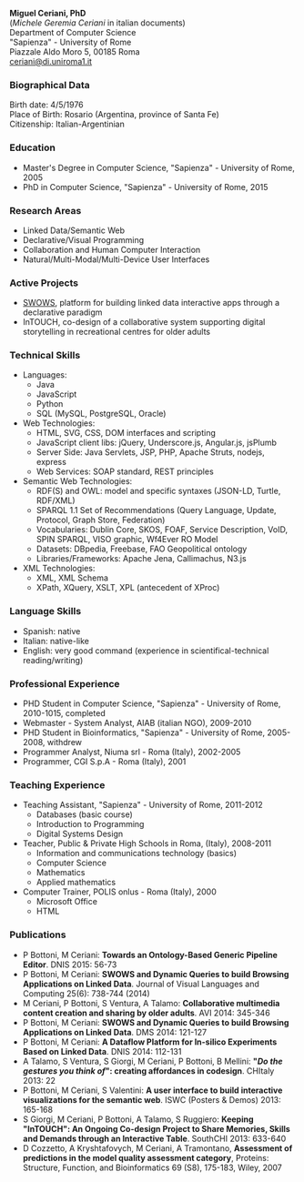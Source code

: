 __Miguel Ceriani, PhD__  
(_Michele Geremia Ceriani_ in italian documents)  
Department of Computer Science  
"Sapienza" - University of Rome  
Piazzale Aldo Moro 5, 00185 Roma  
ceriani@di.uniroma1.it

### Biographical Data ###
Birth date: 4/5/1976  
Place of Birth: Rosario (Argentina, province of Santa Fe)  
Citizenship: Italian-Argentinian

### Education ###
* Master's Degree in Computer Science, "Sapienza" - University of Rome, 2005
* PhD in Computer Science, "Sapienza" - University of Rome, 2015

### Research Areas ###
* Linked Data/Semantic Web
* Declarative/Visual Programming
* Collaboration and Human Computer Interaction
* Natural/Multi-Modal/Multi-Device User Interfaces

### Active Projects ###
* [SWOWS](http://swows.org/), platform for building linked data interactive apps through a declarative paradigm
* InTOUCH, co-design of a collaborative system supporting digital storytelling in recreational centres for older adults

### Technical Skills ###
* Languages:
	* Java
	* JavaScript
	* Python
	* SQL (MySQL, PostgreSQL, Oracle)
* Web Technologies:
	* HTML, SVG, CSS, DOM interfaces and scripting
	* JavaScript client libs: jQuery, Underscore.js, Angular.js, jsPlumb
	* Server Side: Java Servlets, JSP, PHP, Apache Struts, nodejs, express
	* Web Services: SOAP standard, REST principles
* Semantic Web Technologies:
    * RDF(S) and OWL: model and specific syntaxes (JSON-LD, Turtle, RDF/XML)
	* SPARQL 1.1 Set of Recommendations (Query Language, Update, Protocol, Graph Store, Federation)
	* Vocabularies: Dublin Core, SKOS, FOAF, Service Description, VoID, SPIN SPARQL, VISO graphic, Wf4Ever RO Model
	* Datasets: DBpedia, Freebase, FAO Geopolitical ontology
	* Libraries/Frameworks: Apache Jena, Callimachus, N3.js
* XML Technologies:
	* XML, XML Schema
	* XPath, XQuery, XSLT, XPL (antecedent of XProc)

### Language Skills ###
* Spanish: native
* Italian: native-like
* English: very good command (experience in scientifical-technical reading/writing)

### Professional Experience ###
* PHD Student in Computer Science, "Sapienza" - University of Rome, 2010-1015, completed
* Webmaster - System Analyst, AIAB (italian NGO), 2009-2010
* PHD Student in Bioinformatics, "Sapienza" - University of Rome, 2005-2008, withdrew
* Programmer Analyst, Niuma srl - Roma (Italy), 2002-2005
* Programmer,  CGI S.p.A - Roma (Italy), 2001  

### Teaching Experience ###
* Teaching Assistant, "Sapienza" - University of Rome, 2011-2012
	* Databases (basic course)
	* Introduction to Programming
	* Digital Systems Design
* Teacher, Public & Private High Schools in Roma, (Italy), 2008-2011
	* Information and communications technology (basics)
	* Computer Science
	* Mathematics
	* Applied mathematics
* Computer Trainer, POLIS onlus - Roma (Italy), 2000
	* Microsoft Office
	* HTML

### Publications ###
* P Bottoni, M Ceriani:
  __Towards an Ontology-Based Generic Pipeline Editor__.
	DNIS 2015: 56-73
* P Bottoni, M Ceriani:
  __SWOWS and Dynamic Queries to build Browsing Applications on Linked Data__.
  Journal of Visual Languages and Computing 25(6): 738-744 (2014)
* M Ceriani, P Bottoni, S Ventura, A Talamo:
  __Collaborative multimedia content creation and sharing by older adults__.
  AVI 2014: 345-346
* P Bottoni, M Ceriani:
  __SWOWS and Dynamic Queries to build Browsing Applications on Linked Data__.
  DMS 2014: 121-127
* P Bottoni, M Ceriani:
  __A Dataflow Platform for In-silico Experiments Based on Linked Data__.
  DNIS 2014: 112-131
* A Talamo, S Ventura, S Giorgi, M Ceriani, P Bottoni, B Mellini:
  __"_Do the gestures you think of_": creating affordances in codesign__.
  CHItaly 2013: 22
* P Bottoni, M Ceriani, S Valentini:
  __A user interface to build interactive visualizations for the semantic web__.
  ISWC (Posters & Demos) 2013: 165-168
* S Giorgi, M Ceriani, P Bottoni, A Talamo, S Ruggiero:
  __Keeping "InTOUCH": An Ongoing Co-design Project to Share Memories, Skills and Demands through an Interactive Table__.
  SouthCHI 2013: 633-640
* D Cozzetto, A Kryshtafovych, M Ceriani, A Tramontano,
  __Assessment of predictions in the model quality assessment category__,
  Proteins: Structure, Function, and Bioinformatics 69 (S8), 175-183, Wiley, 2007
